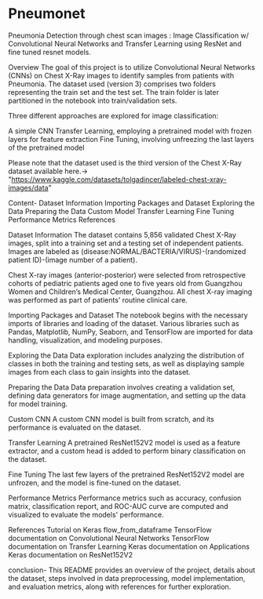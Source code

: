 # Pneumonet

Pneumonia Detection through chest scan images : Image Classification w/ Convolutional Neural Networks and Transfer Learning using ResNet and fine tuned resnet models.


Overview
The goal of this project is to utilize Convolutional Neural Networks (CNNs) on Chest X-Ray images to identify samples from patients with Pneumonia. The dataset used (version 3) comprises two folders representing the train set and the test set. The train folder is later partitioned in the notebook into train/validation sets.

Three different approaches are explored for image classification:

A simple CNN
Transfer Learning, employing a pretrained model with frozen layers for feature extraction
Fine Tuning, involving unfreezing the last layers of the pretrained model

Please note that the dataset used is the third version of the Chest X-Ray dataset available here.-> "https://www.kaggle.com/datasets/tolgadincer/labeled-chest-xray-images/data"

Content-
Dataset Information
Importing Packages and Dataset
Exploring the Data
Preparing the Data
Custom Model
Transfer Learning
Fine Tuning
Performance Metrics
References

Dataset Information
The dataset contains 5,856 validated Chest X-Ray images, split into a training set and a testing set of independent patients. Images are labeled as (disease:NORMAL/BACTERIA/VIRUS)-(randomized patient ID)-(image number of a patient).

Chest X-ray images (anterior-posterior) were selected from retrospective cohorts of pediatric patients aged one to five years old from Guangzhou Women and Children’s Medical Center, Guangzhou. All chest X-ray imaging was performed as part of patients’ routine clinical care.

Importing Packages and Dataset
The notebook begins with the necessary imports of libraries and loading of the dataset. Various libraries such as Pandas, Matplotlib, NumPy, Seaborn, and TensorFlow are imported for data handling, visualization, and modeling purposes.

Exploring the Data
Data exploration includes analyzing the distribution of classes in both the training and testing sets, as well as displaying sample images from each class to gain insights into the dataset.

Preparing the Data
Data preparation involves creating a validation set, defining data generators for image augmentation, and setting up the data for model training.

Custom CNN
A custom CNN model is built from scratch, and its performance is evaluated on the dataset.

Transfer Learning
A pretrained ResNet152V2 model is used as a feature extractor, and a custom head is added to perform binary classification on the dataset.

Fine Tuning
The last few layers of the pretrained ResNet152V2 model are unfrozen, and the model is fine-tuned on the dataset.

Performance Metrics
Performance metrics such as accuracy, confusion matrix, classification report, and ROC-AUC curve are computed and visualized to evaluate the models' performance.

References
Tutorial on Keras flow_from_dataframe
TensorFlow documentation on Convolutional Neural Networks
TensorFlow documentation on Transfer Learning
Keras documentation on Applications
Keras documentation on ResNet152V2

conclusion-
This README provides an overview of the project, details about the dataset, steps involved in data preprocessing, model implementation, and evaluation metrics, along with references for further exploration.
